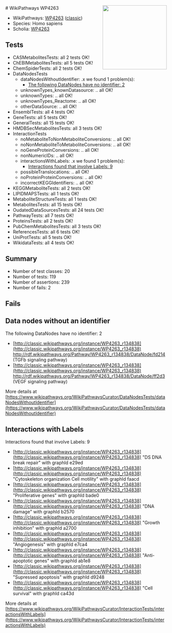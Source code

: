 <img style="float: right; width: 200px" src="https://upload.wikimedia.org/wikipedia/commons/thumb/8/83/Wplogo_with_text_500.png/640px-Wplogo_with_text_500.png" />
# WikiPathways WP4263

* WikiPathways: [WP4263](https://wikipathways.org/pathways/WP4263) ([classic](https://classic.wikipathways.org/instance/WP4263))
* Species: Homo sapiens
* Scholia: [WP4263](https://scholia.toolforge.org/wikipathways/WP4263)
## Tests
* CASMetabolitesTests: all 2 tests OK!
* ChEBIMetabolitesTests: all 5 tests OK!
* ChemSpiderTests: all 2 tests OK!
* DataNodesTests
    * dataNodesWithoutIdentifier: .x we found 1 problem(s):
        * [The following DataNodes have no identifier: 2](#d2d32fa1)
    * unknownTypes_knownDatasource: .. all OK!
    * unknownTypes: .. all OK!
    * unknownTypes_Reactome: .. all OK!
    * otherDataSource: .. all OK!
* EnsemblTests: all 4 tests OK!
* GeneTests: all 5 tests OK!
* GeneralTests: all 15 tests OK!
* HMDBSecMetabolitesTests: all 3 tests OK!
* InteractionTests
    * noMetaboliteToNonMetaboliteConversions: .. all OK!
    * noNonMetaboliteToMetaboliteConversions: .. all OK!
    * noGeneProteinConversions: .. all OK!
    * nonNumericIDs: .. all OK!
    * interactionsWithLabels: .x we found 1 problem(s):
        * [Interactions found that involve Labels: 9](#630d2680)
    * possibleTranslocations: .. all OK!
    * noProteinProteinConversions: .. all OK!
    * incorrectKEGGIdentifiers: .. all OK!
* KEGGMetaboliteTests: all 2 tests OK!
* LIPIDMAPSTests: all 1 tests OK!
* MetaboliteStructureTests: all 1 tests OK!
* MetabolitesTests: all 15 tests OK!
* OudatedDataSourcesTests: all 24 tests OK!
* PathwayTests: all 7 tests OK!
* ProteinsTests: all 2 tests OK!
* PubChemMetabolitesTests: all 3 tests OK!
* ReferencesTests: all 6 tests OK!
* UniProtTests: all 5 tests OK!
* WikidataTests: all 4 tests OK!


## Summary

* Number of test classes: 20
* Number of tests: 119
* Number of assertions: 239
* Number of fails: 2

## Fails

<a name="d2d32fa1" />

## Data nodes without an identifier

The following DataNodes have no identifier: 2

* [http://classic.wikipathways.org/instance/WP4263_r134838](http://classic.wikipathways.org/instance/WP4263_r134838) http://rdf.wikipathways.org/Pathway/WP4263_r134838/DataNode/fd214 (TGFb signaling
pathway)
* [http://classic.wikipathways.org/instance/WP4263_r134838](http://classic.wikipathways.org/instance/WP4263_r134838) http://rdf.wikipathways.org/Pathway/WP4263_r134838/DataNode/ff2d3 (VEGF signaling
pathway)


More details at [https://www.wikipathways.org/WikiPathwaysCurator/DataNodesTests/dataNodesWithoutIdentifier](https://www.wikipathways.org/WikiPathwaysCurator/DataNodesTests/dataNodesWithoutIdentifier)

<a name="630d2680" />

## Interactions with Labels

Interactions found that involve Labels: 9

* [http://classic.wikipathways.org/instance/WP4263_r134838](http://classic.wikipathways.org/instance/WP4263_r134838) "DS DNA break repair" with graphId e29ed
* [http://classic.wikipathways.org/instance/WP4263_r134838](http://classic.wikipathways.org/instance/WP4263_r134838) "Cytoskeleton organization
Cell motility" with graphId faacd
* [http://classic.wikipathways.org/instance/WP4263_r134838](http://classic.wikipathways.org/instance/WP4263_r134838) "Proliferative genes" with graphId bade0
* [http://classic.wikipathways.org/instance/WP4263_r134838](http://classic.wikipathways.org/instance/WP4263_r134838) "DNA damage" with graphId b2570
* [http://classic.wikipathways.org/instance/WP4263_r134838](http://classic.wikipathways.org/instance/WP4263_r134838) "Growth inhibition" with graphId a2700
* [http://classic.wikipathways.org/instance/WP4263_r134838](http://classic.wikipathways.org/instance/WP4263_r134838) "Angiogenesis" with graphId e7ca4
* [http://classic.wikipathways.org/instance/WP4263_r134838](http://classic.wikipathways.org/instance/WP4263_r134838) "Anti-apoptotic 
genes" with graphId ab1e8
* [http://classic.wikipathways.org/instance/WP4263_r134838](http://classic.wikipathways.org/instance/WP4263_r134838) "Supressed 
apoptosis" with graphId d9248
* [http://classic.wikipathways.org/instance/WP4263_r134838](http://classic.wikipathways.org/instance/WP4263_r134838) "Cell survival" with graphId ca43d


More details at [https://www.wikipathways.org/WikiPathwaysCurator/InteractionTests/interactionsWithLabels](https://www.wikipathways.org/WikiPathwaysCurator/InteractionTests/interactionsWithLabels)

